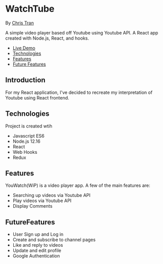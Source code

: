 # WatchTube

By [Chris Tran](https://github.com/ctran01)

A simple video player based off Youtube using Youtube API. A React app created with Node.js, React, and hooks.

- [Live Demo](https://watchtube-app.herokuapp.com/home)
- [Technologies](#Technologies)
- [Features](#Features)
- [Future Features](#FutureFeatures)

## Introduction

For my React application, I've decided to recreate my interpretation of Youtube using React frontend.

## Technologies

Project is created wtih

- Javascript ES6
- Node.js 12.16
- React
- Web Hooks
- Redux

## Features

YouWatch(WiP) is a video player app. A few of the main features are:

- Searching up videos via Youtube API
- Play videos via Youtube API
- Display Comments

## FutureFeatures

- User Sign up and Log in
- Create and subscribe to channel pages
- Like and reply to videos
- Update and edit profile
- Google Authentication
